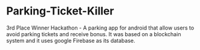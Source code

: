 # Parking-Ticket-Killer
3rd Place Winner Hackathon - A parking app for android that allow users to avoid parking tickets and receive bonus. It was based on a blockchain system and it uses google Firebase as its database.
